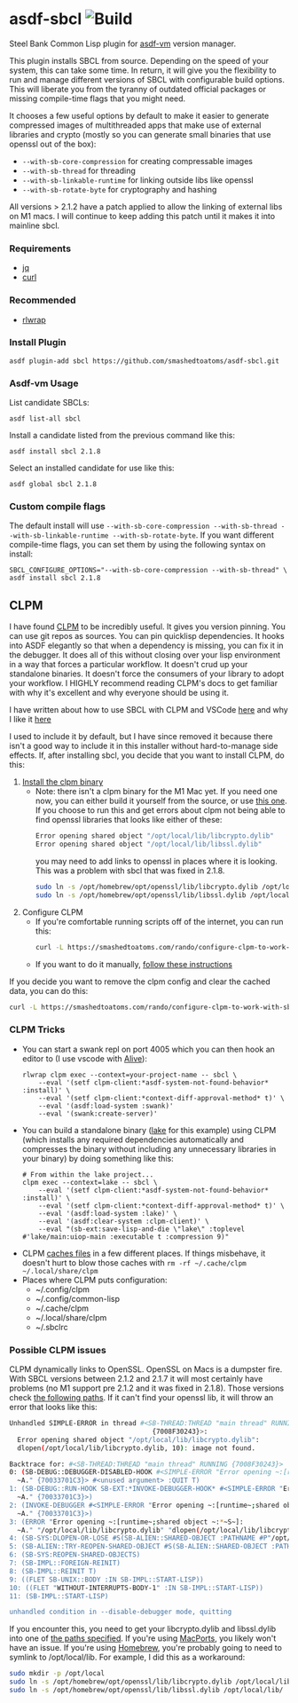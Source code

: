 # asdf-sbcl ![Build](https://github.com/smashedtoatoms/asdf-sbcl/workflows/Build/badge.svg?branch=main)

Steel Bank Common Lisp plugin for [asdf-vm](https://github.com/asdf-vm/asdf)
version manager.

This plugin installs SBCL from source. Depending on the speed of your
system, this can take some time.  In return, it will give you the
flexibility to run and manage different versions of SBCL with
configurable build options. This will liberate you from the tyranny of
outdated official packages or missing compile-time flags that you might
need.

It chooses a few useful options by default to make it easier to generate
compressed images of multithreaded apps that make use of external
libraries and crypto (mostly so you can generate small binaries that use
openssl out of the box):
  - `--with-sb-core-compression` for creating compressable images
  - `--with-sb-thread` for threading
  - `--with-sb-linkable-runtime` for linking outside libs like openssl
  - `--with-sb-rotate-byte` for cryptography and hashing

All versions > 2.1.2 have a patch applied to allow the linking of
external libs on M1 macs.  I will continue to keep adding this patch
until it makes it into mainline sbcl.

### Requirements
- [jq](https://stedolan.github.io/jq/)
- [curl](https://curl.haxx.se/)

### Recommended
- [rlwrap](https://github.com/hanslub42/rlwrap)

### Install Plugin

```
asdf plugin-add sbcl https://github.com/smashedtoatoms/asdf-sbcl.git
```

### Asdf-vm Usage

List candidate SBCLs:

```
asdf list-all sbcl
```

Install a candidate listed from the previous command like this:

```
asdf install sbcl 2.1.8
```

Select an installed candidate for use like this:

```
asdf global sbcl 2.1.8
```

### Custom compile flags

The default install will use `--with-sb-core-compression
--with-sb-thread --with-sb-linkable-runtime --with-sb-rotate-byte`.  If
you want different compile-time flags, you can set them by using the
following syntax on install:

```
SBCL_CONFIGURE_OPTIONS="--with-sb-core-compression --with-sb-thread" \
asdf install sbcl 2.1.8
```

## CLPM

I have found [CLPM](https://www.clpm.dev/) to be incredibly useful.  It gives
you version pinning.  You can use git repos as sources.  You can pin quicklisp
dependencies.  It hooks into ASDF elegantly so that when a dependency is
missing, you can fix it in the debugger.  It does all of this without closing
over your lisp environment in a way that forces a particular workflow.  It
doesn't crud up your standalone binaries.  It doesn't force the consumers of
your library to adopt your workflow.  I HIGHLY recommend reading CLPM's docs to
get familiar with why it's excellent and why everyone should be using it.

I have written about how to use SBCL with CLPM and VSCode
[here](https://smashedtoatoms.com/dev-life/sbcl-with-vscode-via-clpm-2021/) and
why I like it
[here](https://smashedtoatoms.com/posts/2021-03-05t174019-0700-starting/)

I used to include it by default, but I have since removed it because
there isn't a good way to include it in this installer without
hard-to-manage side effects. If, after installing sbcl, you decide that
you want to install CLPM, do this:

1. [Install the clpm binary](https://www.clpm.dev/#installing)
   - Note: there isn't a clpm binary for the M1 Mac yet.  If you need
     one now, you can either build it yourself from the source, or use
     [this
     one](https://smashedtoatoms.com/rando/clpm-0.4.0-0.6.0.mac-m1-and-ci.11-g89b2ff6-darwin-arm64.zip).
     If you choose to run this and get errors about clpm not being able
     to find openssl libraries that looks like either of these:
     ```sh
     Error opening shared object "/opt/local/lib/libcrypto.dylib"
     Error opening shared object "/opt/local/lib/libssl.dylib"
     ```
     you may need to add links to openssl in places where it is looking. This was
     a problem with sbcl that was fixed in 2.1.8.
     ```sh
     sudo ln -s /opt/homebrew/opt/openssl/lib/libcrypto.dylib /opt/local/lib/
     sudo ln -s /opt/homebrew/opt/openssl/lib/libssl.dylib /opt/local/lib/
     ```
2. Configure CLPM
   - If you're comfortable running scripts off of the internet, you can run
      this:
      ```sh
      curl -L https://smashedtoatoms.com/rando/configure-clpm-to-work-with-sbcl.sh | bash
      ```
   - If you want to do it manually, [follow these
      instructions](https://www.clpm.dev/#installing)

If you decide you want to remove the clpm config and clear the cached data, you can do this:
```sh
curl -L https://smashedtoatoms.com/rando/configure-clpm-to-work-with-sbcl.sh | bash -s -- cleanup
```

### CLPM Tricks

- You can start a swank repl on port 4005 which you can then hook an editor to
  (I use vscode with
  [Alive](https://marketplace.visualstudio.com/items?itemName=rheller.alive)):
    ```
    rlwrap clpm exec --context=your-project-name -- sbcl \
        --eval '(setf clpm-client:*asdf-system-not-found-behavior* :install)' \
        --eval '(setf clpm-client:*context-diff-approval-method* t)' \
        --eval '(asdf:load-system :swank)'
        --eval '(swank:create-server)'
    ```
- You can build a standalone binary ([lake](https://github.com/takagi/lake) for
  this example) using CLPM (which installs any required dependencies
  automatically and compresses the binary without including any unnecessary
  libraries in your binary) by doing something like this:
    ```
    # From within the lake project...
    clpm exec --context=lake -- sbcl \
        --eval '(setf clpm-client:*asdf-system-not-found-behavior* :install)' \
        --eval '(setf clpm-client:*context-diff-approval-method* t)' \
        --eval '(asdf:load-system :lake)' \
        --eval '(asdf:clear-system :clpm-client)' \
        --eval "(sb-ext:save-lisp-and-die \"lake\" :toplevel #'lake/main:uiop-main :executable t :compression 9)"
    ```
- CLPM [caches files](https://common-lisp.net/project/clpm/docs/storage.html) in
  a few different places.  If things misbehave, it doesn't hurt to blow those
  caches with `rm -rf ~/.cache/clpm ~/.local/share/clpm`
- Places where CLPM puts configuration:
  - ~/.config/clpm
  - ~/.config/common-lisp
  - ~/.cache/clpm
  - ~/.local/share/clpm
  - ~/.sbclrc

### Possible CLPM issues
CLPM dynamically links to OpenSSL.  OpenSSL on Macs is a dumpster fire.
With SBCL versions between 2.1.2 and 2.1.7 it will most certainly have
problems (no M1 support pre 2.1.2 and it was fixed in 2.1.8).  Those
versions check [the following
paths](https://github.com/cl-plus-ssl/cl-plus-ssl/blob/5aed9cabc2a6394d9e35e377f154d8c882b865eb/src/reload.lisp#L44).
If it can't find your openssl lib, it will throw an error that looks
like this:
```sh
Unhandled SIMPLE-ERROR in thread #<SB-THREAD:THREAD "main thread" RUNNING
                                    {7008F30243}>:
  Error opening shared object "/opt/local/lib/libcrypto.dylib":
  dlopen(/opt/local/lib/libcrypto.dylib, 10): image not found.

Backtrace for: #<SB-THREAD:THREAD "main thread" RUNNING {7008F30243}>
0: (SB-DEBUG::DEBUGGER-DISABLED-HOOK #<SIMPLE-ERROR "Error opening ~:[runtime~;shared object ~:*~S~]:
  ~A." {70033701C3}> #<unused argument> :QUIT T)
1: (SB-DEBUG::RUN-HOOK SB-EXT:*INVOKE-DEBUGGER-HOOK* #<SIMPLE-ERROR "Error opening ~:[runtime~;shared object ~:*~S~]:
  ~A." {70033701C3}>)
2: (INVOKE-DEBUGGER #<SIMPLE-ERROR "Error opening ~:[runtime~;shared object ~:*~S~]:
  ~A." {70033701C3}>)
3: (ERROR "Error opening ~:[runtime~;shared object ~:*~S~]:
  ~A." "/opt/local/lib/libcrypto.dylib" "dlopen(/opt/local/lib/libcrypto.dylib, 10): image not found")
4: (SB-SYS:DLOPEN-OR-LOSE #S(SB-ALIEN::SHARED-OBJECT :PATHNAME #P"/opt/local/lib/libcrypto.dylib" :NAMESTRING "/opt/local/lib/libcrypto.dylib" :HANDLE NIL :DONT-SAVE NIL))
5: (SB-ALIEN::TRY-REOPEN-SHARED-OBJECT #S(SB-ALIEN::SHARED-OBJECT :PATHNAME #P"/opt/local/lib/libcrypto.dylib" :NAMESTRING "/opt/local/lib/libcrypto.dylib" :HANDLE NIL :DONT-SAVE NIL))
6: (SB-SYS:REOPEN-SHARED-OBJECTS)
7: (SB-IMPL::FOREIGN-REINIT)
8: (SB-IMPL::REINIT T)
9: ((FLET SB-UNIX::BODY :IN SB-IMPL::START-LISP))
10: ((FLET "WITHOUT-INTERRUPTS-BODY-1" :IN SB-IMPL::START-LISP))
11: (SB-IMPL::START-LISP)

unhandled condition in --disable-debugger mode, quitting
```
If you encounter this, you need to get your libcrypto.dylib and
libssl.dylib into one of [the paths
specified](https://github.com/cl-plus-ssl/cl-plus-ssl/blob/5aed9cabc2a6394d9e35e377f154d8c882b865eb/src/reload.lisp#L44).
If you're using [MacPorts](https://www.macports.org), you likely won't
have an issue.  If you're using [Homebrew](https://brew.sh), you're
probably going to need to symlink to /opt/local/lib.  For example, I did
this as a workaround:
```sh
sudo mkdir -p /opt/local
sudo ln -s /opt/homebrew/opt/openssl/lib/libcrypto.dylib /opt/local/lib/
sudo ln -s /opt/homebrew/opt/openssl/lib/libssl.dylib /opt/local/lib/
```
